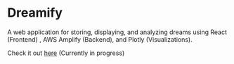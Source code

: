 # Dreamify

A web application for storing, displaying, and analyzing dreams using React (Frontend) , AWS Amplify (Backend), and Plotly (Visualizations).

Check it out [here](https://master.d3v4ww05i73zyy.amplifyapp.com/dashboard) (Currently in progress)

